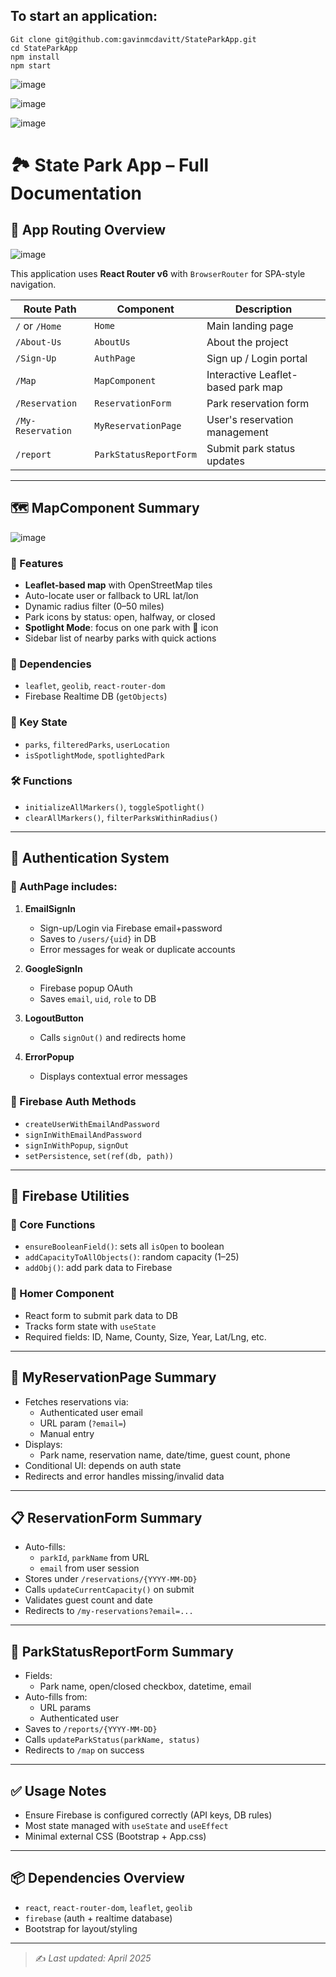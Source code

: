 
## To start an application:
```
Git clone git@github.com:gavinmcdavitt/StateParkApp.git
cd StateParkApp
npm install
npm start
```

![image](https://github.com/user-attachments/assets/fa19f353-3171-4c33-aa8d-25b7a1772178)

![image](https://github.com/user-attachments/assets/b07d02c9-6a8b-4ba7-b260-2da8228021d7)

![image](https://github.com/user-attachments/assets/02b3220c-2dba-4e1a-a125-4fbd142fdb72)


# 🏞️ State Park App – Full Documentation

## 📁 App Routing Overview
![image](https://github.com/user-attachments/assets/06bf68fc-5bb4-4206-b6bf-6eaa93591995)

This application uses **React Router v6** with `BrowserRouter` for SPA-style navigation.

| Route Path         | Component              | Description                                 |
|--------------------|------------------------|---------------------------------------------|
| `/` or `/Home`     | `Home`                 | Main landing page                           |
| `/About-Us`        | `AboutUs`              | About the project                           |
| `/Sign-Up`         | `AuthPage`             | Sign up / Login portal                      |
| `/Map`             | `MapComponent`         | Interactive Leaflet-based park map          |
| `/Reservation`     | `ReservationForm`      | Park reservation form                       |
| `/My-Reservation`  | `MyReservationPage`    | User's reservation management               |
| `/report`          | `ParkStatusReportForm` | Submit park status updates                  |

---

## 🗺️ MapComponent Summary
![image](https://github.com/user-attachments/assets/568a869f-2f10-4698-837b-c40f66194ac1)

### 🔧 Features
- **Leaflet-based map** with OpenStreetMap tiles
- Auto-locate user or fallback to URL lat/lon
- Dynamic radius filter (0–50 miles)
- Park icons by status: open, halfway, or closed
- **Spotlight Mode**: focus on one park with 🌟 icon
- Sidebar list of nearby parks with quick actions

### 🔌 Dependencies
- `leaflet`, `geolib`, `react-router-dom`
- Firebase Realtime DB (`getObjects`)

### 🧠 Key State
- `parks`, `filteredParks`, `userLocation`
- `isSpotlightMode`, `spotlightedPark`

### 🛠️ Functions
- `initializeAllMarkers()`, `toggleSpotlight()`
- `clearAllMarkers()`, `filterParksWithinRadius()`

---

## 🔐 Authentication System

### 🔄 AuthPage includes:
1. **EmailSignIn**
   - Sign-up/Login via Firebase email+password
   - Saves to `/users/{uid}` in DB
   - Error messages for weak or duplicate accounts

2. **GoogleSignIn**
   - Firebase popup OAuth
   - Saves `email`, `uid`, `role` to DB

3. **LogoutButton**
   - Calls `signOut()` and redirects home

4. **ErrorPopup**
   - Displays contextual error messages

### 🧱 Firebase Auth Methods
- `createUserWithEmailAndPassword`
- `signInWithEmailAndPassword`
- `signInWithPopup`, `signOut`
- `setPersistence`, `set(ref(db, path))`

---

## 🧰 Firebase Utilities

### 🔧 Core Functions
- `ensureBooleanField()`: sets all `isOpen` to boolean
- `addCapacityToAllObjects()`: random capacity (1–25)
- `addObj()`: add park data to Firebase

### 🏡 Homer Component
- React form to submit park data to DB
- Tracks form state with `useState`
- Required fields: ID, Name, County, Size, Year, Lat/Lng, etc.

---

## 📆 MyReservationPage Summary

- Fetches reservations via:
  - Authenticated user email
  - URL param (`?email=`)
  - Manual entry
- Displays:
  - Park name, reservation name, date/time, guest count, phone
- Conditional UI: depends on auth state
- Redirects and error handles missing/invalid data

---

## 📋 ReservationForm Summary

- Auto-fills:
  - `parkId`, `parkName` from URL
  - `email` from user session
- Stores under `/reservations/{YYYY-MM-DD}`
- Calls `updateCurrentCapacity()` on submit
- Validates guest count and date
- Redirects to `/my-reservations?email=...`

---

## 🛑 ParkStatusReportForm Summary

- Fields:
  - Park name, open/closed checkbox, datetime, email
- Auto-fills from:
  - URL params
  - Authenticated user
- Saves to `/reports/{YYYY-MM-DD}`
- Calls `updateParkStatus(parkName, status)`
- Redirects to `/map` on success

---

## ✅ Usage Notes
- Ensure Firebase is configured correctly (API keys, DB rules)
- Most state managed with `useState` and `useEffect`
- Minimal external CSS (Bootstrap + App.css)

---

## 📦 Dependencies Overview

- `react`, `react-router-dom`, `leaflet`, `geolib`
- `firebase` (auth + realtime database)
- Bootstrap for layout/styling

---

> ✍️ _Last updated: April 2025_
